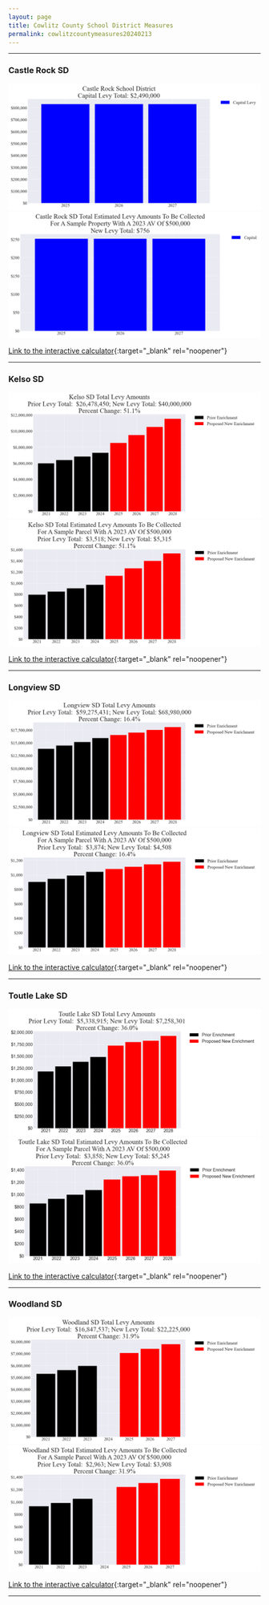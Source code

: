 ```yaml
---
layout: page
title: Cowlitz County School District Measures
permalink: cowlitzcountymeasures20240213
---
```


___

### Castle Rock SD

![Castle Rock SD capital levy totals chart](pagesManual/LeviesReport/20240213/CastleRockCapital.png "Castle Rock SD capital levy totals chart")
![Castle Rock SD capital levy example parcel chart](pagesManual/LeviesReport/20240213/CastleRockCapitalParcel.png "Castle Rock SD capital  example parcel chart")

[Link to the interactive calculator](calculator_castle_rock_capital_20240213_enhanced){:target="_blank" rel="noopener"}

___

### Kelso SD

![Kelso SD enrichment levy totals chart](pagesManual/LeviesReport/20240213/KelsoEnrichment.png "Kelso SD enrichment levy totals chart")
![Kelso SD enrichment levy example parcel chart](pagesManual/LeviesReport/20240213/KelsoEnrichmentParcel.png "Kelso SD enrichment  example parcel chart")

[Link to the interactive calculator](calculator_kelso_enrichment_20240213_enhanced){:target="_blank" rel="noopener"}

___

### Longview SD

![Longview SD enrichment levy totals chart](pagesManual/LeviesReport/20240213/LongviewEnrichment.png "Longview SD enrichment levy totals chart")
![Longview SD enrichment levy example parcel chart](pagesManual/LeviesReport/20240213/LongviewEnrichmentParcel.png "Longview SD enrichment  example parcel chart")

[Link to the interactive calculator](calculator_longview_enrichment_20240213_enhanced){:target="_blank" rel="noopener"}

___

### Toutle Lake SD

![Toutle Lake SD enrichment levy totals chart](pagesManual/LeviesReport/20240213/ToutleLakeEnrichment.png "Toutle Lake SD enrichment levy totals chart")
![Toutle Lake SD enrichment levy example parcel chart](pagesManual/LeviesReport/20240213/ToutleLakeEnrichmentParcel.png "Toutle Lake SD enrichment  example parcel chart")

[Link to the interactive calculator](calculator_toutle_lake_enrichment_20240213_enhanced){:target="_blank" rel="noopener"}

___

### Woodland SD

![Woodland SD enrichment levy totals chart](pagesManual/LeviesReport/20240213/WoodlandEnrichment.png "Woodland SD enrichment levy totals chart")
![Woodland SD enrichment levy example parcel chart](pagesManual/LeviesReport/20240213/WoodlandEnrichmentParcel.png "Woodland SD enrichment  example parcel chart")

[Link to the interactive calculator](calculator_woodland_enrichment_20240213_enhanced){:target="_blank" rel="noopener"}

___

